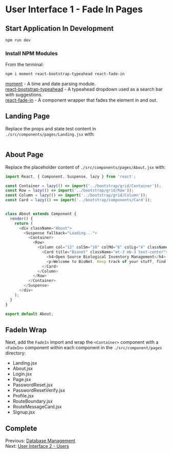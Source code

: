 # User Interface 1 - Fade In Pages

## Start Application In Development
```bash
npm run dev
```

### Install NPM Modules
From the terminal:
```bash
npm i moment react-bootstrap-typeahead react-fade-in
```
[moment](https://www.npmjs.com/package/moment) - A time and date parsing module.  
[react-bootstrap-typeahead](https://www.npmjs.com/package/react-bootstrap-typeahead) - A typeahead dropdown used as a search bar with suggestions.  
[react-fade-in](https://www.npmjs.com/package/react-fade-in) - A component wrapper that fades the element in and out.  

## Landing Page
Replace the props and state test content in `./src/components/pages/Landing.jsx` with:
```js

```

## About Page
Replace the placeholder content of `./src/components/pages/About.jsx` with:
```js
import React, { Component, Suspense, lazy } from 'react';

const Container = lazy(() => import('../bootstrap/grid/Container'));
const Row = lazy(() => import('../bootstrap/grid/Row'));
const Column = lazy(() => import('../bootstrap/grid/Column'));
const Card = lazy(() => import('../bootstrap/components/Card'));


class About extends Component {
  render() {
    return (
      <div className="About">
        <Suspense fallback="Loading...">
          <Container>
            <Row>
              <Column col="12" colSm="10" colMd="6" colLg="4" className="ml-auto mr-auto">
                <Card title="Bionet" className="mt-3 mb-3 text-center">
                  <h4>Open Source Biological Inventory Management</h4>
                  <p>Welcome to BioNet. Keep track of your stuff, find what you need, and share as you like. The BioNet supports searching for biological material across multiple labs — all your inventory information is controlled locally by you. You decide if others can see what you wish to share. All BioNet software and associated materials are open source and free to use.</p>
                </Card>
              </Column>  
            </Row>
          </Container>
        </Suspense>
      </div>
    );
  }
}

export default About;

```

## FadeIn Wrap
Next, add the `FadeIn` import and wrap the `<Container>` component with a `<FadeIn>` component within each component in the `./src/component/pages` directory:  
- Landing.jsx
- About.jsx
- Login.jsx
- Page.jsx 
- PasswordReset.jsx
- PasswordResetVerify.jsx
- Profile.jsx
- RouteBoundary.jsx
- RouteMessageCard.jsx
- Signup.jsx
 
## Complete
Previous: [Database Management](https://github.com/biobricks/bionet/blob/master/walkthrough/13.api.5.md)  
Next: [User Interface 2 - Users](https://github.com/biobricks/bionet/blob/master/walkthrough/15.react.7.md)